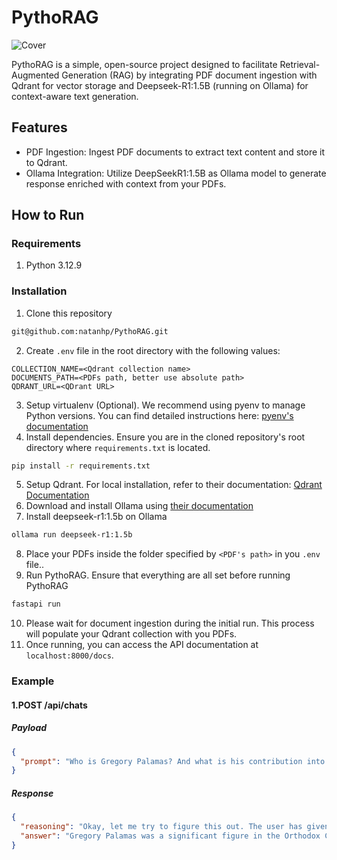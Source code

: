 # PythoRAG
![Cover](assets/cover.png)

PythoRAG is a simple, open-source project designed to facilitate Retrieval-Augmented Generation (RAG) by integrating PDF document ingestion with Qdrant for vector storage and Deepseek-R1:1.5B (running on Ollama) for context-aware text generation.

## Features
- PDF Ingestion: Ingest PDF documents to extract text content and store it to Qdrant.
- Ollama Integration: Utilize DeepSeekR1:1.5B as Ollama model to generate response enriched with context from your PDFs.

## How to Run
### Requirements
1. Python 3.12.9

### Installation
1. Clone this repository
```bash
git@github.com:natanhp/PythoRAG.git
```
2. Create `.env` file in the root directory with the following values:
```.env
COLLECTION_NAME=<Qdrant collection name>
DOCUMENTS_PATH=<PDFs path, better use absolute path>
QDRANT_URL=<QDrant URL>
```
3. Setup virtualenv (Optional). We recommend using pyenv to manage Python versions. You can find detailed instructions here: [pyenv's documentation](https://github.com/pyenv/pyenv?tab=readme-ov-file#usage)
4. Install dependencies. Ensure you are in the cloned repository's root directory where `requirements.txt` is located.
```bash
pip install -r requirements.txt
```
5. Setup Qdrant. For local installation, refer to their documentation: [Qdrant Documentation](https://qdrant.tech/documentation/quickstart/)
6. Download and install Ollama using [their documentation](https://ollama.com/download/)
7. Install deepseek-r1:1.5b on Ollama
```bash
ollama run deepseek-r1:1.5b
```
8. Place your PDFs inside the folder specified by `<PDF's path>` in you `.env` file..
9. Run PythoRAG. Ensure that everything are all set before running PythoRAG
```bash
fastapi run
```
10. Please wait for document ingestion during the initial run. This process will populate your Qdrant collection with you PDFs.
11. Once running, you can access the API documentation at `localhost:8000/docs`.

### Example
#### 1.POST /api/chats
##### Payload
```JSON
{
  "prompt": "Who is Gregory Palamas? And what is his contribution into Orthodoxy? What is the Jesus's prayer?"
}
```
##### Response
```JSON
{
  "reasoning": "Okay, let me try to figure this out. The user has given me a bunch of context pieces about Gregory Palamas and asks for specific details: who he is, his contributions to Orthodoxy, and the Jesus's prayer.\n\nFirst, I'll look through each context item. Each one seems to be related to different aspects or translations from a book. The common theme across all these contexts is that they're discussing the Orthodox tradition centered around Gregory Palamas. \n\nLooking at the first three entries: the second one talks about him as an intellectual bishop in the Orthodox Church, and the third also mentions his theological contributions. The fourth source is a translation of that work into another language, which probably reinforces the idea that he's important in Orthodoxy.\n\nThe fifth entry gives more information about his life, though it doesn't add much new beyond what's already in the first four. So, I can confidently say that all these pieces converge on him being a significant figure in Orthodox spirituality and theology, particularly as an intellectual bishop.\n\nNow, for his contributions: from the context, it seems he was a saint to Orthodoxy and discussed various theological aspects in the book. His teachings were influential in shaping the Orthodox tradition. \n\nRegarding Jesus's prayer, I know that is usually emphasized in Christian practices but not widely recognized in Eastern religions like Orthodox Christianity. The user didn't provide information on that, so maybe they're looking for something less conventional.\n\nPutting it all together, I'll summarize that Gregory Palamas was a pivotal figure in the Orthodox tradition, known for his intellectual and theological contributions, though his role in Jesus' prayer isn't as prominent.",
  "answer": "Gregory Palamas was a significant figure in the Orthodox Christian tradition, known for his intellectual and theological contributions. He is often recognized as one of the most important figures in the development of Orthodox spirituality and theology. His teachings were influential in shaping the Orthodox Church's understanding of the world and its relationship to Christ.\n\nRegarding Jesus’s prayer, it is not widely acknowledged or emphasized in traditional Orthodox Christianity."
}
```